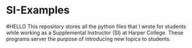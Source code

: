 # SI-Examples
#HELLO
This repository stores all the python files that I wrote for students while working as a Supplemental Instructor (SI) at Harper College. These programs server the purpose of introducing new topics to students.
